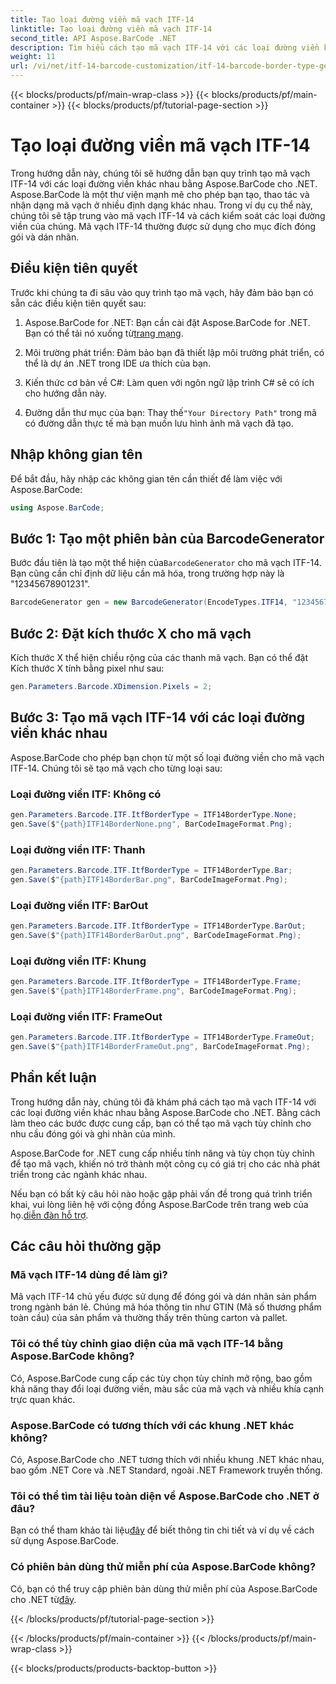 ```yaml
---
title: Tạo loại đường viền mã vạch ITF-14
linktitle: Tạo loại đường viền mã vạch ITF-14
second_title: API Aspose.BarCode .NET
description: Tìm hiểu cách tạo mã vạch ITF-14 với các loại đường viền khác nhau bằng Aspose.BarCode cho .NET. Tùy chỉnh bao bì và ghi nhãn của bạn một cách dễ dàng.
weight: 11
url: /vi/net/itf-14-barcode-customization/itf-14-barcode-border-type-generation/
---
```


{{< blocks/products/pf/main-wrap-class >}}
{{< blocks/products/pf/main-container >}}
{{< blocks/products/pf/tutorial-page-section >}}

# Tạo loại đường viền mã vạch ITF-14


Trong hướng dẫn này, chúng tôi sẽ hướng dẫn bạn quy trình tạo mã vạch ITF-14 với các loại đường viền khác nhau bằng Aspose.BarCode cho .NET. Aspose.BarCode là một thư viện mạnh mẽ cho phép bạn tạo, thao tác và nhận dạng mã vạch ở nhiều định dạng khác nhau. Trong ví dụ cụ thể này, chúng tôi sẽ tập trung vào mã vạch ITF-14 và cách kiểm soát các loại đường viền của chúng. Mã vạch ITF-14 thường được sử dụng cho mục đích đóng gói và dán nhãn.

## Điều kiện tiên quyết

Trước khi chúng ta đi sâu vào quy trình tạo mã vạch, hãy đảm bảo bạn có sẵn các điều kiện tiên quyết sau:

1.  Aspose.BarCode for .NET: Bạn cần cài đặt Aspose.BarCode for .NET. Bạn có thể tải nó xuống từ[trang mạng](https://releases.aspose.com/barcode/net/).

2. Môi trường phát triển: Đảm bảo bạn đã thiết lập môi trường phát triển, có thể là dự án .NET trong IDE ưa thích của bạn.

3. Kiến thức cơ bản về C#: Làm quen với ngôn ngữ lập trình C# sẽ có ích cho hướng dẫn này.

4.  Đường dẫn thư mục của bạn: Thay thế`"Your Directory Path"` trong mã có đường dẫn thực tế mà bạn muốn lưu hình ảnh mã vạch đã tạo.

## Nhập không gian tên

Để bắt đầu, hãy nhập các không gian tên cần thiết để làm việc với Aspose.BarCode:

```csharp
using Aspose.BarCode;
```

## Bước 1: Tạo một phiên bản của BarcodeGenerator

 Bước đầu tiên là tạo một thể hiện của`BarcodeGenerator` cho mã vạch ITF-14. Bạn cũng cần chỉ định dữ liệu cần mã hóa, trong trường hợp này là "12345678901231".

```csharp
BarcodeGenerator gen = new BarcodeGenerator(EncodeTypes.ITF14, "12345678901231");
```

## Bước 2: Đặt kích thước X cho mã vạch

Kích thước X thể hiện chiều rộng của các thanh mã vạch. Bạn có thể đặt Kích thước X tính bằng pixel như sau:

```csharp
gen.Parameters.Barcode.XDimension.Pixels = 2;
```

## Bước 3: Tạo mã vạch ITF-14 với các loại đường viền khác nhau

Aspose.BarCode cho phép bạn chọn từ một số loại đường viền cho mã vạch ITF-14. Chúng tôi sẽ tạo mã vạch cho từng loại sau:

### Loại đường viền ITF: Không có

```csharp
gen.Parameters.Barcode.ITF.ItfBorderType = ITF14BorderType.None;
gen.Save($"{path}ITF14BorderNone.png", BarCodeImageFormat.Png);
```

### Loại đường viền ITF: Thanh

```csharp
gen.Parameters.Barcode.ITF.ItfBorderType = ITF14BorderType.Bar;
gen.Save($"{path}ITF14BorderBar.png", BarCodeImageFormat.Png);
```

### Loại đường viền ITF: BarOut

```csharp
gen.Parameters.Barcode.ITF.ItfBorderType = ITF14BorderType.BarOut;
gen.Save($"{path}ITF14BorderBarOut.png", BarCodeImageFormat.Png);
```

### Loại đường viền ITF: Khung

```csharp
gen.Parameters.Barcode.ITF.ItfBorderType = ITF14BorderType.Frame;
gen.Save($"{path}ITF14BorderFrame.png", BarCodeImageFormat.Png);
```

### Loại đường viền ITF: FrameOut

```csharp
gen.Parameters.Barcode.ITF.ItfBorderType = ITF14BorderType.FrameOut;
gen.Save($"{path}ITF14BorderFrameOut.png", BarCodeImageFormat.Png);
```

## Phần kết luận

Trong hướng dẫn này, chúng tôi đã khám phá cách tạo mã vạch ITF-14 với các loại đường viền khác nhau bằng Aspose.BarCode cho .NET. Bằng cách làm theo các bước được cung cấp, bạn có thể tạo mã vạch tùy chỉnh cho nhu cầu đóng gói và ghi nhãn của mình.

Aspose.BarCode for .NET cung cấp nhiều tính năng và tùy chọn tùy chỉnh để tạo mã vạch, khiến nó trở thành một công cụ có giá trị cho các nhà phát triển trong các ngành khác nhau.

 Nếu bạn có bất kỳ câu hỏi nào hoặc gặp phải vấn đề trong quá trình triển khai, vui lòng liên hệ với cộng đồng Aspose.BarCode trên trang web của họ.[diễn đàn hỗ trợ](https://forum.aspose.com/c/barcode/13).

## Các câu hỏi thường gặp

### Mã vạch ITF-14 dùng để làm gì?
Mã vạch ITF-14 chủ yếu được sử dụng để đóng gói và dán nhãn sản phẩm trong ngành bán lẻ. Chúng mã hóa thông tin như GTIN (Mã số thương phẩm toàn cầu) của sản phẩm và thường thấy trên thùng carton và pallet.

### Tôi có thể tùy chỉnh giao diện của mã vạch ITF-14 bằng Aspose.BarCode không?
Có, Aspose.BarCode cung cấp các tùy chọn tùy chỉnh mở rộng, bao gồm khả năng thay đổi loại đường viền, màu sắc của mã vạch và nhiều khía cạnh trực quan khác.

### Aspose.BarCode có tương thích với các khung .NET khác không?
Có, Aspose.BarCode cho .NET tương thích với nhiều khung .NET khác nhau, bao gồm .NET Core và .NET Standard, ngoài .NET Framework truyền thống.

### Tôi có thể tìm tài liệu toàn diện về Aspose.BarCode cho .NET ở đâu?
 Bạn có thể tham khảo tài liệu[đây](https://reference.aspose.com/barcode/net/) để biết thông tin chi tiết và ví dụ về cách sử dụng Aspose.BarCode.

### Có phiên bản dùng thử miễn phí của Aspose.BarCode không?
Có, bạn có thể truy cập phiên bản dùng thử miễn phí của Aspose.BarCode cho .NET từ[đây](https://releases.aspose.com/).

{{< /blocks/products/pf/tutorial-page-section >}}

{{< /blocks/products/pf/main-container >}}
{{< /blocks/products/pf/main-wrap-class >}}

{{< blocks/products/products-backtop-button >}}
